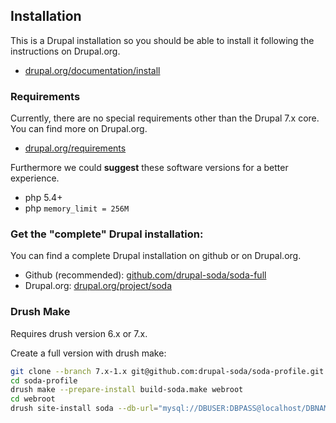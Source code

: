## Installation
This is a Drupal installation so you should be able to install it following the instructions on Drupal.org.

 - [drupal.org/documentation/install](https://www.drupal.org/documentation/install)

### Requirements
Currently, there are no special requirements other than the Drupal 7.x core. You can find more on Drupal.org.

 - [drupal.org/requirements](https://www.drupal.org/requirements)
 
Furthermore we could **suggest** these software versions for a better experience.

 - php 5.4+
 - php ```memory_limit = 256M```

### Get the "complete" Drupal installation:

You can find a complete Drupal installation on github or on Drupal.org.

 - Github (recommended): [github.com/drupal-soda/soda-full](https://github.com/drupal-soda/soda-full)
 - Drupal.org: [drupal.org/project/soda](https://www.drupal.org/project/soda)

### Drush Make

Requires drush version 6.x or 7.x.

Create a full version with drush make:

``` bash
git clone --branch 7.x-1.x git@github.com:drupal-soda/soda-profile.git
cd soda-profile
drush make --prepare-install build-soda.make webroot
cd webroot
drush site-install soda --db-url="mysql://DBUSER:DBPASS@localhost/DBNAME"
```
